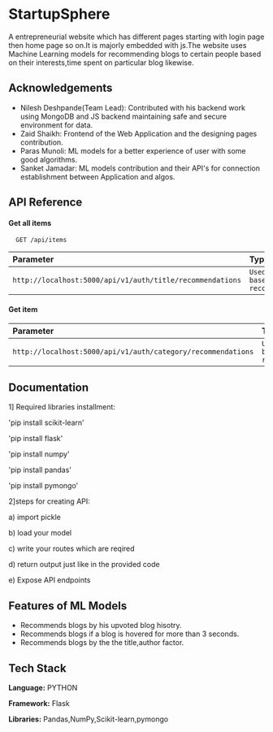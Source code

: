 
# StartupSphere

A entrepreneurial website which has different pages starting with login page then home page so on.It is majorly embedded with js.The website uses Machine Learning models for recommending blogs to certain people based on their interests,time spent on particular blog likewise. 


## Acknowledgements

 - Nilesh Deshpande(Team Lead): Contributed with his backend work using MongoDB and JS backend maintaining safe and secure environment for data.
 - Zaid Shaikh: Frontend of the Web Application and the designing pages contribution.
 - Paras Munoli: ML models for a better experience of user with some good algorithms.
 - Sanket Jamadar: ML models contribution and their API's for connection establishment between Application and algos.


## API Reference

#### Get all items

```http
  GET /api/items
```

| Parameter | Type     | 
| :-------- | :------- | 
| `http://localhost:5000/api/v1/auth/title/recommendations` | `Used for title based recommendation` |

#### Get item


| Parameter | Type     | 
| :-------- | :------- | 
| `http://localhost:5000/api/v1/auth/category/recommendations` | `Used for title based recommendation` |



## Documentation

1] Required libraries installment:

  'pip install scikit-learn'

  'pip install flask'

  'pip install numpy'

  'pip install pandas'

  'pip install pymongo'

2]steps for creating API:

  a)  import pickle

  b) load your model

  c) write your routes which are reqired 

  d) return output just like in the provided code 

  e) Expose API endpoints


## Features of ML Models

- Recommends blogs by his upvoted blog hisotry.
- Recommends blogs if a blog is hovered for more than 3 seconds.
- Recommends blogs by the the title,author factor.



## Tech Stack

**Language:**  PYTHON

**Framework:** Flask

**Libraries:** Pandas,NumPy,Scikit-learn,pymongo

